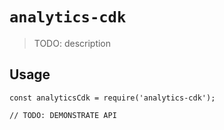 # `analytics-cdk`

> TODO: description

## Usage

```
const analyticsCdk = require('analytics-cdk');

// TODO: DEMONSTRATE API
```
